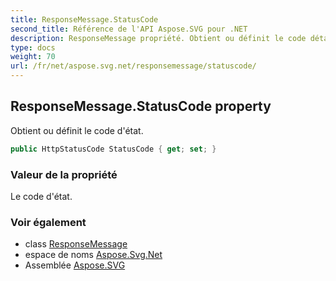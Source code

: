 ```yaml
---
title: ResponseMessage.StatusCode
second_title: Référence de l'API Aspose.SVG pour .NET
description: ResponseMessage propriété. Obtient ou définit le code détat.
type: docs
weight: 70
url: /fr/net/aspose.svg.net/responsemessage/statuscode/
---
```

## ResponseMessage.StatusCode property

Obtient ou définit le code d'état.

```csharp
public HttpStatusCode StatusCode { get; set; }
```

### Valeur de la propriété

Le code d'état.

### Voir également

* class [ResponseMessage](../)
* espace de noms [Aspose.Svg.Net](../../responsemessage/)
* Assemblée [Aspose.SVG](../../../)


